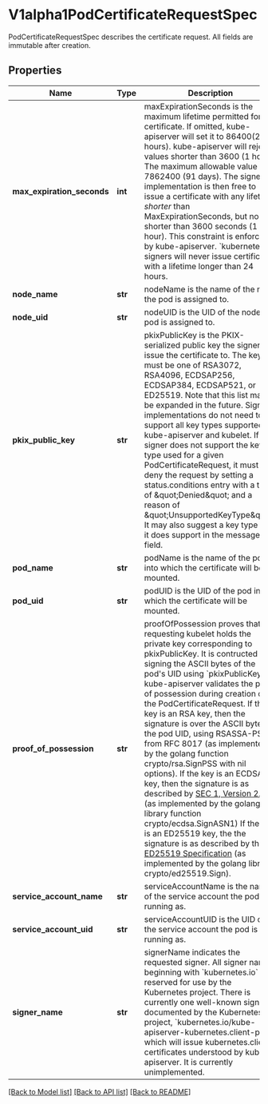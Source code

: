 # V1alpha1PodCertificateRequestSpec

PodCertificateRequestSpec describes the certificate request.  All fields are immutable after creation.
## Properties
Name | Type | Description | Notes
------------ | ------------- | ------------- | -------------
**max_expiration_seconds** | **int** | maxExpirationSeconds is the maximum lifetime permitted for the certificate.  If omitted, kube-apiserver will set it to 86400(24 hours). kube-apiserver will reject values shorter than 3600 (1 hour).  The maximum allowable value is 7862400 (91 days).  The signer implementation is then free to issue a certificate with any lifetime *shorter* than MaxExpirationSeconds, but no shorter than 3600 seconds (1 hour).  This constraint is enforced by kube-apiserver. &#x60;kubernetes.io&#x60; signers will never issue certificates with a lifetime longer than 24 hours. | [optional] 
**node_name** | **str** | nodeName is the name of the node the pod is assigned to. | 
**node_uid** | **str** | nodeUID is the UID of the node the pod is assigned to. | 
**pkix_public_key** | **str** | pkixPublicKey is the PKIX-serialized public key the signer will issue the certificate to.  The key must be one of RSA3072, RSA4096, ECDSAP256, ECDSAP384, ECDSAP521, or ED25519. Note that this list may be expanded in the future.  Signer implementations do not need to support all key types supported by kube-apiserver and kubelet.  If a signer does not support the key type used for a given PodCertificateRequest, it must deny the request by setting a status.conditions entry with a type of \&quot;Denied\&quot; and a reason of \&quot;UnsupportedKeyType\&quot;. It may also suggest a key type that it does support in the message field. | 
**pod_name** | **str** | podName is the name of the pod into which the certificate will be mounted. | 
**pod_uid** | **str** | podUID is the UID of the pod into which the certificate will be mounted. | 
**proof_of_possession** | **str** | proofOfPossession proves that the requesting kubelet holds the private key corresponding to pkixPublicKey.  It is contructed by signing the ASCII bytes of the pod&#39;s UID using &#x60;pkixPublicKey&#x60;.  kube-apiserver validates the proof of possession during creation of the PodCertificateRequest.  If the key is an RSA key, then the signature is over the ASCII bytes of the pod UID, using RSASSA-PSS from RFC 8017 (as implemented by the golang function crypto/rsa.SignPSS with nil options).  If the key is an ECDSA key, then the signature is as described by [SEC 1, Version 2.0](https://www.secg.org/sec1-v2.pdf) (as implemented by the golang library function crypto/ecdsa.SignASN1)  If the key is an ED25519 key, the the signature is as described by the [ED25519 Specification](https://ed25519.cr.yp.to/) (as implemented by the golang library crypto/ed25519.Sign). | 
**service_account_name** | **str** | serviceAccountName is the name of the service account the pod is running as. | 
**service_account_uid** | **str** | serviceAccountUID is the UID of the service account the pod is running as. | 
**signer_name** | **str** | signerName indicates the requested signer.  All signer names beginning with &#x60;kubernetes.io&#x60; are reserved for use by the Kubernetes project.  There is currently one well-known signer documented by the Kubernetes project, &#x60;kubernetes.io/kube-apiserver-kubernetes.client-pod&#x60;, which will issue kubernetes.client certificates understood by kube-apiserver.  It is currently unimplemented. | 

[[Back to Model list]](../README.md#documentation-for-models) [[Back to API list]](../README.md#documentation-for-api-endpoints) [[Back to README]](../README.md)



